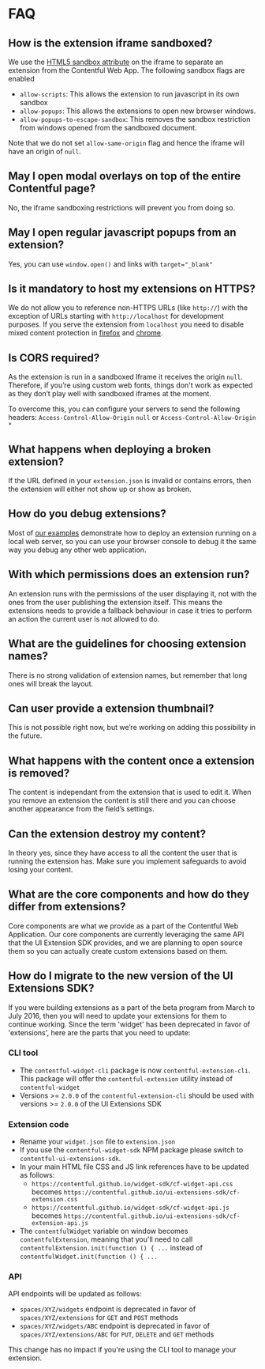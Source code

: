 # FAQ

## How is the extension iframe sandboxed?

We use the [HTML5 sandbox attribute](https://developer.mozilla.org/en-US/docs/Web/HTML/Element/iframe#attr-sandbox) on the iframe to separate an extension from the Contentful Web App.
The following sandbox flags are enabled

- `allow-scripts`: This allows the extension to run javascript in its own sandbox
- `allow-popups`: This allows the extensions to open new browser windows.
- `allow-popups-to-escape-sandbox`: This removes the sandbox restriction from windows opened from the sandboxed document.

Note that we do not set `allow-same-origin` flag and hence the iframe will have an origin of `null`.

## May I open modal overlays on top of the entire Contentful page?

No, the iframe sandboxing restrictions will prevent you from doing so.

## May I open regular javascript popups from an extension?

Yes, you can use `window.open()` and links with `target="_blank"`

## Is it mandatory to host my extensions on HTTPS?

We do not allow you to reference non-HTTPS URLs (like `http://`) with the exception of URLs starting with `http://localhost` for development purposes.
If you serve the extension from `localhost` you need to disable mixed content protection in [firefox](https://support.mozilla.org/en-US/kb/mixed-content-blocking-firefox) and [chrome](https://support.google.com/chrome/answer/1342714).

## Is CORS required?

As the extension is run in a sandboxed Iframe it receives the origin `null`.
Therefore, if you’re using custom web fonts, things don't work as expected as they don’t play well with sandboxed iframes at the moment.

To overcome this, you can configure your servers to send the following headers:
`Access-Control-Allow-Origin` `null` or  `Access-Control-Allow-Origin` `*`

## What happens when deploying a broken extension?

If the URL defined in your `extension.json` is invalid or contains errors, then the extension will either not show up or show as broken.

## How do you debug extensions?

Most of [our examples](https://github.com/contentful/bundles/tree/master/extension) demonstrate how to deploy an extension running on a local web server, so you can use your browser console to debug it the same way you debug any other web application.

## With which permissions does an extension run?

An extension runs with the permissions of the user displaying it, not with the ones from the user publishing the extension itself. This means the extensions needs to provide a fallback behaviour in case it tries to perform an action the current user is not allowed to do.

## What are the guidelines for choosing extension names?

There is no strong validation of extension names, but remember that long ones will break the layout.

## Can user provide a extension thumbnail?

This is not possible right now, but we’re working on adding this possibility in the future.

## What happens with the content once a extension is removed?

The content is independant from the extension that is used to edit it. When you remove an extension the content is still there and you can choose another appearance from the field’s settings.

## Can the extension destroy my content?

In theory yes, since they have access to all the content the user that is running the extension has. Make sure you implement safeguards to avoid losing your content.

## What are the core components and how do they differ from extensions?

Core components are what we provide as a part of the Contentful Web Application. Our core components are currently leveraging the same API that the UI Extension SDK provides, and we are planning to open source them so you can actually create custom extensions based on them.

## How do I migrate to the new version of the UI Extensions SDK?

If you were building extensions as a part of the beta program from March to July 2016, then you will need to update your extensions for them to continue working. Since the term 'widget' has been deprecated in favor of 'extensions', here are the parts that you need to update:

### CLI tool

- The `contentful-widget-cli` package is now `contentful-extension-cli`. This package will offer the `contentful-extension` utility instead of `contentful-widget`
- Versions >= `2.0.0` of the `contentful-extension-cli` should be used with versions >= `2.0.0` of the UI Extensions SDK

### Extension code

- Rename your `widget.json` file to `extension.json`
- If you use the `contentful-widget-sdk` NPM package please switch to `contentful-ui-extensions-sdk`.
- In your main HTML file CSS and JS link references have to be updated as follows:
  - `https://contentful.github.io/widget-sdk/cf-widget-api.css` becomes `https://contentful.github.io/ui-extensions-sdk/cf-extension.css`
  - `https://contentful.github.io/widget-sdk/cf-widget-api.js` becomes `https://contentful.github.io/ui-extensions-sdk/cf-extension-api.js`
- The `contentfulWidget` variable on window becomes `contentfulExtension`, meaning that you'll need to call `contentfulExtension.init(function () { ...` instead of `contentfulWidget.init(function () { ...`

### API

API endpoints will be updated as follows:

- `spaces/XYZ/widgets` endpoint is deprecated in favor of `spaces/XYZ/extensions` for `GET` and `POST` methods
- `spaces/XYZ/widgets/ABC` endpoint is deprecated in favor of `spaces/XYZ/extensions/ABC` for `PUT`, `DELETE` and `GET` methods

This change has no impact if you're using the CLI tool to manage your extension.
